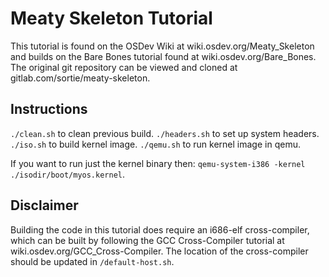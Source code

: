 # Meaty Skeleton Tutorial
This tutorial is found on the OSDev Wiki at wiki.osdev.org/Meaty_Skeleton and builds on the Bare Bones
tutorial found at wiki.osdev.org/Bare_Bones. The original git repository can be viewed and cloned at
gitlab.com/sortie/meaty-skeleton.

## Instructions
`./clean.sh` to clean previous build.
`./headers.sh` to set up system headers.
`./iso.sh` to build kernel image.
`./qemu.sh` to run kernel image in qemu.

If you want to run just the kernel binary then: `qemu-system-i386 -kernel 
./isodir/boot/myos.kernel`.

## Disclaimer
Building the code in this tutorial does require an i686-elf cross-compiler, which can be built by following
the GCC Cross-Compiler tutorial at wiki.osdev.org/GCC_Cross-Compiler. The location of the cross-compiler
should be updated in `/default-host.sh`.
